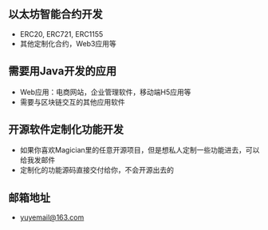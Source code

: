 ## 以太坊智能合约开发

- ERC20, ERC721, ERC1155
- 其他定制化合约，Web3应用等

## 需要用Java开发的应用

- Web应用：电商网站，企业管理软件，移动端H5应用等
- 需要与区块链交互的其他应用软件

## 开源软件定制化功能开发

- 如果你喜欢Magician里的任意开源项目，但是想私人定制一些功能进去，可以给我发邮件
- 定制化的功能源码直接交付给你，不会开源出去的

## 邮箱地址

- yuyemail@163.com